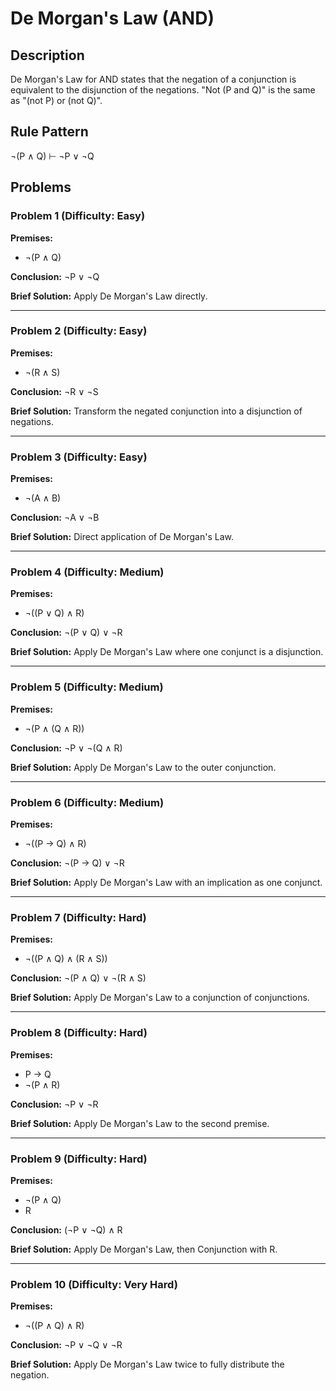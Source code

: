 # De Morgan's Law (AND)

## Description
De Morgan's Law for AND states that the negation of a conjunction is equivalent to the disjunction of the negations. "Not (P and Q)" is the same as "(not P) or (not Q)".

## Rule Pattern
¬(P ∧ Q) ⊢ ¬P ∨ ¬Q

## Problems

### Problem 1 (Difficulty: Easy)
**Premises:**
- ¬(P ∧ Q)

**Conclusion:** ¬P ∨ ¬Q

**Brief Solution:** Apply De Morgan's Law directly.

---

### Problem 2 (Difficulty: Easy)
**Premises:**
- ¬(R ∧ S)

**Conclusion:** ¬R ∨ ¬S

**Brief Solution:** Transform the negated conjunction into a disjunction of negations.

---

### Problem 3 (Difficulty: Easy)
**Premises:**
- ¬(A ∧ B)

**Conclusion:** ¬A ∨ ¬B

**Brief Solution:** Direct application of De Morgan's Law.

---

### Problem 4 (Difficulty: Medium)
**Premises:**
- ¬((P ∨ Q) ∧ R)

**Conclusion:** ¬(P ∨ Q) ∨ ¬R

**Brief Solution:** Apply De Morgan's Law where one conjunct is a disjunction.

---

### Problem 5 (Difficulty: Medium)
**Premises:**
- ¬(P ∧ (Q ∧ R))

**Conclusion:** ¬P ∨ ¬(Q ∧ R)

**Brief Solution:** Apply De Morgan's Law to the outer conjunction.

---

### Problem 6 (Difficulty: Medium)
**Premises:**
- ¬((P → Q) ∧ R)

**Conclusion:** ¬(P → Q) ∨ ¬R

**Brief Solution:** Apply De Morgan's Law with an implication as one conjunct.

---

### Problem 7 (Difficulty: Hard)
**Premises:**
- ¬((P ∧ Q) ∧ (R ∧ S))

**Conclusion:** ¬(P ∧ Q) ∨ ¬(R ∧ S)

**Brief Solution:** Apply De Morgan's Law to a conjunction of conjunctions.

---

### Problem 8 (Difficulty: Hard)
**Premises:**
- P → Q
- ¬(P ∧ R)

**Conclusion:** ¬P ∨ ¬R

**Brief Solution:** Apply De Morgan's Law to the second premise.

---

### Problem 9 (Difficulty: Hard)
**Premises:**
- ¬(P ∧ Q)
- R

**Conclusion:** (¬P ∨ ¬Q) ∧ R

**Brief Solution:** Apply De Morgan's Law, then Conjunction with R.

---

### Problem 10 (Difficulty: Very Hard)
**Premises:**
- ¬((P ∧ Q) ∧ R)

**Conclusion:** ¬P ∨ ¬Q ∨ ¬R

**Brief Solution:** Apply De Morgan's Law twice to fully distribute the negation.